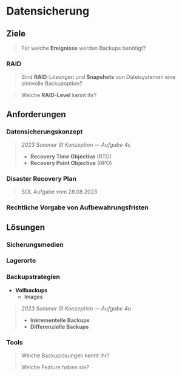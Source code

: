 # Datensicherung

## Ziele

> Für welche **Ereignisse** werden Backups benötigt?

### RAID

> Sind **RAID**-Lösungen und **Snapshots** von Dateisystemen eine sinnvolle Backupoption?

> Welche **RAID-Level** kennt ihr?

## Anforderungen

### Datensicherungskonzept

> *2023 Sommer SI Konzeption — Aufgabe 4c*
>
> * **Recovery Time Objective** (RTO)
> * **Recovery Point Objective** (RPO)

### Disaster Recovery Plan

> SOL Aufgabe vom 28.08.2023

### Rechtliche Vorgabe von Aufbewahrungsfristen

## Lösungen

### Sicherungsmedien

### Lagerorte

### Backupstrategien

* **Vollbackups**
  * Images

> *2023 Sommer SI Konzeption — Aufgabe 4a*
>
> * **Inkrementelle Backups**
> * **Differenzielle Backups**

### Tools

> Welche Backuplösungen kennt ihr?
>
> Welche Feature haben sie?
